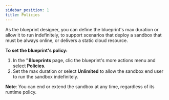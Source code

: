 ```yaml
---
sidebar_position: 1
title: Policies
---
```


As the blueprint designer, you can define the blueprint's max duration or allow it to run indefinitely, to support scenarios that deploy a sandbox that must be always online, or delivers a static cloud resource.

**To set the blueprint's policy:** 

1. In the **"Blueprints** page, clic the blueprint's more actions menu and select **Policies**. 
2. Set the max duration or select **Unlimited** to allow the sandbox end user to run the sandbox indefinitely.

**Note**: You can end or extend the sandbox at any time, regardless of its runtime policy.